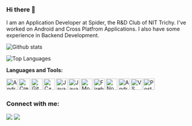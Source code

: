 ### Hi there 👋

<!--
**Anand-oops/Anand-oops** is a ✨ _special_ ✨ repository because its `README.md` (this file) appears on your GitHub profile.

Here are some ideas to get you started:

- 🔭 I’m currently working on ...
- 🌱 I’m currently learning ...
- 👯 I’m looking to collaborate on ...
- 🤔 I’m looking for help with ...
- 💬 Ask me about ...
- 📫 How to reach me: ...
- 😄 Pronouns: ...
- ⚡ Fun fact: ...
-->

I am an Application Developer at Spider, the R&D Club of NIT Trichy. I've worked on Android and Cross Platfrom Applications. I also have some experience in Backend Development.

![Github stats](https://github-readme-stats.vercel.app/api?username=Anand-oops&count_private=true&show_icons=true&theme=tokyonight&include_all_commits=true&count_private=true&show_icons=true&hide=issues,stars,contribs)

![Top Languages](https://github-readme-stats.vercel.app/api/top-langs/?username=ANAND-OOPS&show_icons=true&langs_count=6&layout=compact&theme=tokyonight)

**Languages and Tools:**  

<img align="left" alt="Android" height="30px" src="https://img.shields.io/badge/--3DDC84?logo=android&logoColor=fff" />
<img align="left" alt="Create React App" height="30px" src="https://img.shields.io/badge/--61DAFB?logo=create%20react%20app&logoColor=fff" />
<img align="left" alt="Github" height="30px" src="https://img.shields.io/badge/--F05032?logo=github&logoColor=fff" />
<img align="left" alt="C++" height="30px" src="https://img.shields.io/badge/--00599C?logo=cplusplus&logoColor=fff" />
<img align="left" alt="Javascript" height="30px" src="https://img.shields.io/badge/--F7DF1E?logo=javascript&logoColor=fff" />
<img align="left" alt="Java" height="30px" src="https://img.shields.io/badge/--333333?logo=java&logoColor=fff" />
<img align="left" alt="Mongo db" height="30px" src="https://img.shields.io/badge/--47A248?logo=mongodb&logoColor=fff" />
<img align="left" alt="Firebase" height="30px" src="https://img.shields.io/badge/--FFCA28?logo=firebase&logoColor=fff" />
<img align="left" alt="Node JS" height="30px" src="https://img.shields.io/badge/--339933?logo=node.js&logoColor=fff" />
<img align="left" alt="Android Studio" height="30px" src="https://img.shields.io/badge/--3DDC84?logo=androidstudio&logoColor=fff" />
<img align="left" alt="VS Code" height="30px" src="https://img.shields.io/badge/--007ACC?logo=visual%20studio%20code&logoColor=fff" />
<img align="left" alt="Postman" height="30px" src="https://img.shields.io/badge/--FF6C37?logo=postman&logoColor=fff" />
<br>
<br>

### Connect with me:
<p align="left">
<a href = "https://www.linkedin.com/in/anand-pandey6599/"><img src="https://img.icons8.com/color/48/000000/linkedin.png"/></a>
<a href = "https://www.instagram.com/anand.pandey__/"><img src="https://img.icons8.com/fluent/48/000000/instagram-new.png"/></a>
